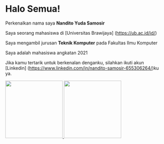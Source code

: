 # Halo Semua!

Perkenalkan nama saya **Nandito Yuda Samosir**

Saya seorang mahasiswa di [Universitas Brawijaya] (https://ub.ac.id/id/)

Saya mengambil jurusan **Teknik Komputer** pada Fakultas Ilmu Komputer

Saya adalah mahasiswa angkatan 2021

Jika kamu tertarik untuk berkenalan denganku, silahkan ikuti akun [Linkedin] (https://www.linkedin.com/in/nandito-samosir-655306264/)ku ya.

<p align="left">
<a href="https://github.com/nanditosamosir">
  <img height="180em" src="https://github-readme-stats-eight-theta.vercel.app/api?username=gnanditosamosir&show_icons=true&theme=algolia&include_all_commits=true&count_private=true"/>
  <img height="180em" src="https://github-readme-stats-eight-theta.vercel.app/api/top-langs/?username=nanditosamosir&layout=compact&langs_count=8&theme=algolia"/>
</a>
</p>

<!--
**nanditosamosir/nanditosamosir** is a ✨ _special_ ✨ repository because its `README.md` (this file) appears on your GitHub profile.

Here are some ideas to get you started:

- 🔭 I’m currently working on ...
- 🌱 I’m currently learning ...
- 👯 I’m looking to collaborate on ...
- 🤔 I’m looking for help with ...
- 💬 Ask me about ...
- 📫 How to reach me: ...
- 😄 Pronouns: ...
- ⚡ Fun fact: ...
-->
